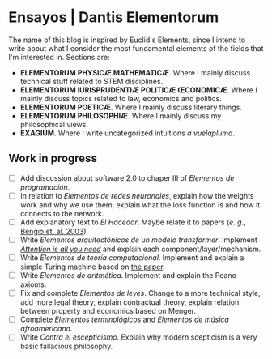 # Ensayos | Dantis Elementorum

The name of this blog is inspired by Euclid's Elements, since I intend to write about what I consider the most fundamental elements of the fields that I'm interested in. Sections are:

* **ELEMENTORUM PHYSICÆ MATHEMATICÆ**. Where I mainly discuss technical stuff related to STEM disciplines.
* **ELEMENTORUM IURISPRUDENTIÆ POLITICÆ ŒCONOMICÆ**. Where I mainly discuss topics related to law, economics and politics.
* **ELEMENTORUM POETICÆ**. Where I mainly discuss literary things.
* **ELEMENTORUM PHILOSOPHIÆ**. Where I mainly discuss my philosophical views.
* **EXAGIUM**. Where I write uncategorized intuitions *a vuelapluma*.

## Work in progress

- [ ] Add discussion about software 2.0 to chaper III of *Elementos de programación*.
- [ ] In relation to *Elementos de redes neuronales*, explain how the weights work and why we use them; explain what the loss function is and how it connects to the network.
- [ ] Add explanatory text to *El Hacedor*. Maybe relate it to papers (*e. g.*, [Bengio et. al, 2003](https://www.jmlr.org/papers/volume3/bengio03a/bengio03a.pdf)).
- [ ] Write *Elementos arquitectónicos de un modelo transformer*. Implement [*Attention is all you need*](https://arxiv.org/abs/1706.03762) and explain each component/layer/mechanism.
- [ ] Write *Elementos de teoría computacional*. Implement and explain a simple Turing machine based on [the paper](https://www.cs.virginia.edu/~robins/Turing_Paper_1936.pdf).
- [ ] Write *Elementos de aritmética*. Implement and explain the Peano axioms.
- [ ] Fix and complete *Elementos de leyes*. Change to a more technical style, add more legal theory, explain contractual theory, explain relation between property and economics based on Menger.
- [ ] Complete *Elementos terminológicos* and *Elementos de música afroamericana*.
- [ ] Write *Contra el escepticismo*. Explain why modern scepticism is a very basic fallacious philosophy.
